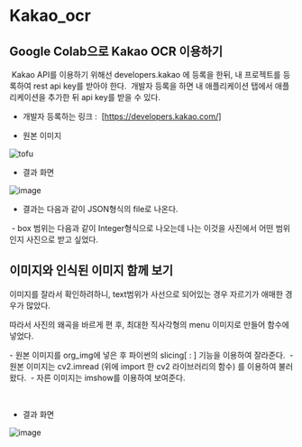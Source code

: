 # Kakao_ocr

## Google Colab으로 Kakao OCR 이용하기
​
Kakao API를 이용하기 위해선 developers.kakao 에 등록을 한뒤, 내 프로젝트를 등록하여 rest api key를 받아야 한다. 
​
개발자 등록을 하면 내 애플리케이션 탭에서 애플리케이션을 추가한 뒤 api key를 받을 수 있다.
​
 - 개발자 등록하는 링크 :
​
[https://developers.kakao.com/]

 - 원본 이미지
 
![tofu](https://user-images.githubusercontent.com/52443092/119504331-d32b8e80-bda6-11eb-8229-d9a764737493.jpg)

 - 결과 화면
 
![image](https://user-images.githubusercontent.com/52443092/119504398-e3436e00-bda6-11eb-894e-79a9339f8cf3.png)

 - 결과는 다음과 같이 JSON형식의 file로 나온다.

 - box 범위는 다음과 같이 Integer형식으로 나오는데 나는 이것을 사진에서 어떤 범위인지 사진으로 받고 싶었다.

## 이미지와 인식된 이미지 함께 보기

이미지를 잘라서 확인하려하니, text범위가 사선으로 되어있는 경우 자르기가 애매한 경우가 많았다. 

따라서 사진의 왜곡을 바르게 편 후, 최대한 직사각형의 menu 이미지로 만들어 함수에 넣었다. 

\- 원본 이미지를 org\_img에 넣은 후 파이썬의 slicing\[ : \] 기능을 이용하여 잘라준다. 
​
\- 원본 이미지는 cv2.imread (위에 import 한 cv2 라이브러리의 함수) 를 이용하여 불러왔다. 
​
\- 자른 이미지는 imshow를 이용하여 보여준다. 
​

​
 - 결과 화면
 
![image](https://user-images.githubusercontent.com/52443092/119504434-edfe0300-bda6-11eb-8626-806799900758.png)
